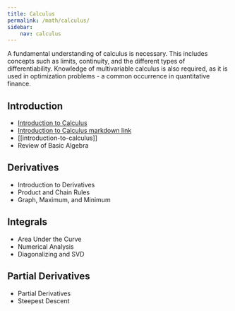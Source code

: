 ```yaml
---
title: Calculus
permalink: /math/calculus/
sidebar:
    nav: calculus
---
```


A fundamental understanding of calculus is necessary. 
This includes concepts such as limits, continuity, 
and the different types of differentiability. 
Knowledge of multivariable calculus is also required, 
as it is used in optimization problems - a common occurrence in quantitative finance. 


## Introduction

- [Introduction to Calculus](https://bagelquant.github.io/math/calculus/introduction-to-calculus/)
- [Introduction to Calculus markdown link](/_pages/math/calculus/introduction-to-calculus.md)
- [[introduction-to-calculus]]
- Review of Basic Algebra

## Derivatives

- Introduction to Derivatives
- Product and Chain Rules
- Graph, Maximum, and Minimum

## Integrals

- Area Under the Curve
- Numerical Analysis
- Diagonalizing and SVD

## Partial Derivatives

- Partial Derivatives
- Steepest Descent

